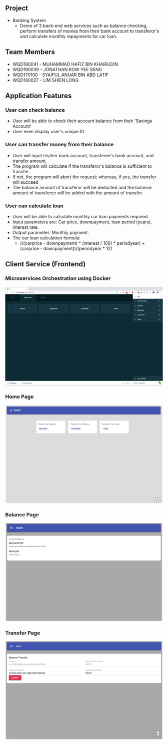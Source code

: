 ## Project
- Banking System
  - Demo of 3 back-end web services such as balance checking, perform transfers of monies from their bank account to transferor's and calculate monthly repayments for car loan. 

## Team Members
- WQD180041 - MUHAMMAD HAFIZ BIN KHAIRUDIN
- WQD190039 - JONATHAN KOW YEE SENG
- WQD170100 - SYAIFUL ANUAR BIN ABD LATIF
- WQD180027 - LIM SHIEN LONG

## Application Features
### User can check balance
- User will be able to check their account balance from their 'Savings Account'
- User even display user's unique ID

### User can transfer money from their balance
- User will input his/her bank account, transferee's bank account, and transfer amount.
- The program will calculate if the transferor's balance is sufficient to transfer.
- If not, the program will abort the request; whereas, if yes, the transfer will succeed
- The balance amount of transferor will be deducted and the balance amount of transferee will be added with the amount of transfer.

### User can calculate loan
- User will be able to calculate monthly car loan payments required. 
- Input parameters are: Car price, downpayment, loan period (years), interest rate.
- Output parameter: Monthly payment.
- The car loan calculation formula:
  - (((carprice - downpayment) * (interest / 100) * periodyear) + (carprice - downpayment))/(periodyear * 12)

## Client Service (Frontend) 

### Microservices Orchestration using Docker
![Microservices](/screenshots/microservices.png?raw=true "Microservices")

### Home Page
![Homepage](/screenshots/homepage.png?raw=true "Home Page")

### Balance Page
![Balance](/screenshots/balance.png?raw=true "Balance Page")

### Transfer Page
![Transfer](/screenshots/transfer.png?raw=true "Transfer Page")